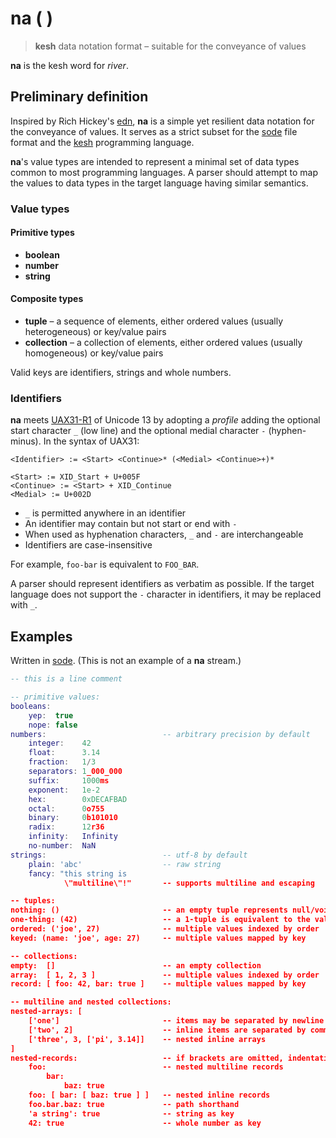 # na ( )

> **kesh** data notation format – suitable for the conveyance of values

**na** is the kesh word for _river_.

## Preliminary definition

Inspired by Rich Hickey's [edn](https://github.com/edn-format/edn/), **na** is a simple yet resilient data notation for the conveyance of values. It serves as a strict subset for the [sode](https://github.com/kesh-lang/sode) file format and the [kesh](https://github.com/kesh-lang/kesh) programming language.

**na**'s value types are intended to represent a minimal set of data types common to most programming languages. A parser should attempt to map the values to data types in the target language having similar semantics.

### Value types

#### Primitive types

- **boolean**
- **number**
- **string**

#### Composite types

- **tuple** – a sequence of elements, either ordered values (usually heterogeneous) or key/value pairs
- **collection** – a collection of elements, either ordered values (usually homogeneous) or key/value pairs

Valid keys are identifiers, strings and whole numbers.

### Identifiers

**na** meets [UAX31-R1](https://unicode.org/reports/tr31/#R1) of Unicode 13 by adopting a _profile_ adding the optional start character `_` (low line) and the optional medial character `-` (hyphen-minus). In the syntax of UAX31:

    <Identifier> := <Start> <Continue>* (<Medial> <Continue>+)*

    <Start> := XID_Start + U+005F
    <Continue> := <Start> + XID_Continue
    <Medial> := U+002D

- `_` is permitted anywhere in an identifier
- An identifier may contain but not start or end with `-`
- When used as hyphenation characters, `_` and `-` are interchangeable
- Identifiers are case-insensitive

For example, `foo-bar` is equivalent to `FOO_BAR`.

A parser should represent identifiers as verbatim as possible. If the target language does not support the `-` character in identifiers, it may be replaced with `_`.

## Examples

Written in [sode](https://github.com/kesh-lang/sode). (This is not an example of a **na** stream.)

```lua
-- this is a line comment

-- primitive values:
booleans:
    yep:  true
    nope: false
numbers:                          -- arbitrary precision by default
    integer:    42
    float:      3.14
    fraction:   1/3
    separators: 1_000_000
    suffix:     1000ms
    exponent:   1e-2
    hex:        0xDECAFBAD
    octal:      0o755
    binary:     0b101010
    radix:      12r36
    infinity:   Infinity
    no-number:  NaN
strings:                          -- utf-8 by default
    plain: 'abc'                  -- raw string
    fancy: "this string is
            \"multiline\"!"       -- supports multiline and escaping

-- tuples:
nothing: ()                       -- an empty tuple represents null/void/undefined
one-thing: (42)                   -- a 1-tuple is equivalent to the value it contains
ordered: ('joe', 27)              -- multiple values indexed by order
keyed: (name: 'joe', age: 27)     -- multiple values mapped by key

-- collections:
empty:  []                        -- an empty collection
array:  [ 1, 2, 3 ]               -- multiple values indexed by order
record: [ foo: 42, bar: true ]    -- multiple values mapped by key

-- multiline and nested collections:
nested-arrays: [
    ['one']                       -- items may be separated by newline (trailing commas are optional)
    ['two', 2]                    -- inline items are separated by commas
    ['three', 3, ['pi', 3.14]]    -- nested inline arrays
]
nested-records:                   -- if brackets are omitted, indentation becomes significant
    foo:                          -- nested multiline records
        bar:
            baz: true
    foo: [ bar: [ baz: true ] ]   -- nested inline records
    foo.bar.baz: true             -- path shorthand
    'a string': true              -- string as key
    42: true                      -- whole number as key
```
